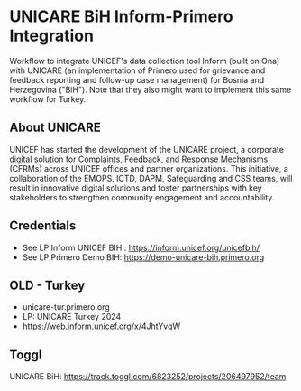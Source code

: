 # UNICARE BiH Inform-Primero Integration

Workflow to integrate UNICEF's data collection tool Inform (built on Ona) with UNICARE (an implementation of Primero used for grievance and feedback reporting and follow-up case management) for Bosnia and Herzegovina ("BiH"). Note that they also might want to implement this same workflow for Turkey. 

## About UNICARE
UNICEF has started the development of the UNICARE project, a corporate digital solution for Complaints, Feedback, and Response Mechanisms (CFRMs) across UNICEF offices and partner organizations. This initiative, a collaboration of the EMOPS, ICTD, DAPM, Safeguarding and CSS teams, will result in innovative digital solutions and foster partnerships with key stakeholders to strengthen community engagement and accountability.

## Credentials
- See LP Inform UNICEF BIH : https://inform.unicef.org/unicefbih/
- See LP Primero Demo BIH: https://demo-unicare-bih.primero.org

## OLD - Turkey 
- unicare-tur.primero.org
- LP: UNICARE Turkey 2024
- https://web.inform.unicef.org/x/4JhtYvqW

## Toggl
UNICARE BiH: https://track.toggl.com/6823252/projects/206497952/team
